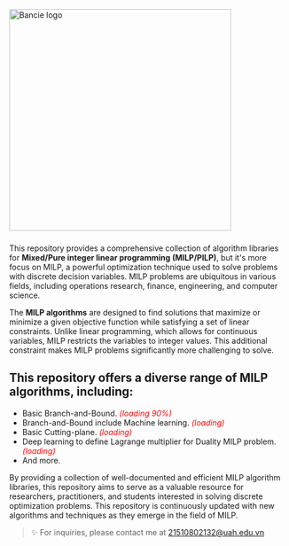 <a href="https://web.facebook.com/ngchibangg?__cft__[0]=AZUZx_Pe8u4-tiSh77gJQ1HR1YJ7SNb7CqCvr0Hkf8oO69J2fwebFyWGl9r68Kg3WmgWsUa-RCwdT2HzRTdCC8WW45Gtx_wO4AjBJKgfcLuIG94XDOYjlqq7SbS4q4D-KTjM8_CR_GQ5ZkeG7cliEFmlX6VyeDFxH5Jo8ubWPIg60g&__tn__=-]C%2CP-R" target="_blank">
  <picture>
    <source media="(prefers-color-scheme: dark)" srcset="https://github.com/Bancie/Optimization-Oracle/assets/144613141/4788def8-9956-4315-a50e-4c66257ce6d8" style="max-width: 100%; width: 400px; margin-bottom: 20px">
    <img alt="Bancie logo" src="https://github.com/Bancie/Optimization-Oracle/assets/144613141/4788def8-9956-4315-a50e-4c66257ce6d8" width="400px">
  </picture>
</a>
<h3></h3>

This repository provides a comprehensive collection of algorithm libraries for **Mixed/Pure integer linear programming (MILP/PILP)**, but it's more focus on MILP, a powerful optimization technique used to solve problems with discrete decision variables. MILP problems are ubiquitous in various fields, including operations research, finance, engineering, and computer science.

The **MILP algorithms** are designed to find solutions that maximize or minimize a given objective function while satisfying a set of linear constraints. Unlike linear programming, which allows for continuous variables, MILP restricts the variables to integer values. This additional constraint makes MILP problems significantly more challenging to solve.


## This repository offers a diverse range of MILP algorithms, including:
- Basic Branch-and-Bound. <span style="color:red"> *(loading 90%)*</span>
- Branch-and-Bound include Machine learning. <span style="color:red"> *(loading)*</span>
- Basic Cutting-plane. <span style="color:red"> *(loading)*</span>
- Deep learning to define Lagrange multiplier for Duality MILP problem. <span style="color:red"> *(loading)*</span>
- And more.

By providing a collection of well-documented and efficient MILP algorithm libraries, this repository aims to serve as a valuable resource for researchers, practitioners, and students interested in solving discrete optimization problems. This repository is continuously updated with new algorithms and techniques as they emerge in the field of MILP.

> ✨ For inquiries, please contact me at [21510802132@uah.edu.vn](https://mail.google.com/mail)
